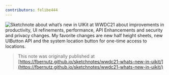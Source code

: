 ```yaml
---
contributors: felibe444
---
```


![Sketchnote about what’s new in UIKit at WWDC21 about improvements in productivity, UI refinements, performance, API Enhancements and security and privacy changes. My favorite changes are new half height sheets, new UIButton API and the system location button for one-time access to locations.][sketchnote]

> This note was originally published at [https://fbernutz.github.io/sketchnotes/wwdc21-whats-new-in-uikit/](https://fbernutz.github.io/sketchnotes/wwdc21-whats-new-in-uikit/)

[sketchnote]: https://fbernutz.github.io/images/sketchnotes/wwdc21-whats-new-in-uikit.jpg
